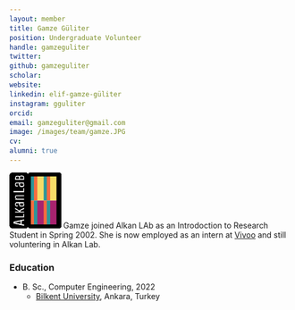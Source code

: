 ```yaml
---
layout: member
title: Gamze Güliter
position: Undergraduate Volunteer
handle: gamzeguliter 
twitter:
github: gamzeguliter
scholar: 
website: 
linkedin: elif-gamze-güliter
instagram: gguliter
orcid: 
email: gamzeguliter@gmail.com
image: /images/team/gamze.JPG
cv: 
alumni: true
---
```


<img style="height:100px;" src="https://github.com/BilkentCompGen/BilkentCompGen.github.io/blob/master/images/team/GG_sq_dna.png?raw=true"/> Gamze joined Alkan LAb as an Introdoction to Research Student in Spring 2002. She is now employed as an intern at [Vivoo](https://vivoo.io/) and still voluntering in Alkan Lab. 
 
### Education
- B. Sc., Computer Engineering, 2022
  - [Bilkent University](http://www.cs.bilkent.edu.tr/), Ankara, Turkey
   

